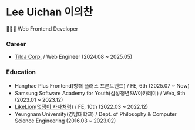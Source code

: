 # Lee Uichan 이의찬
👨🏻‍💻 Web Frontend Developer 

### Career
- [Tilda Corp.](https://tildacorp.ai/) / Web Engineer (2024.08 ~ 2025.05)

### Education
- Hanghae Plus Frontend(항해 플러스 프론트엔드) / FE, 6th (2025.07 ~ Now)
- Samsung Software Academy for Youth(삼성청년SW아카데미) / Web, 9th (2023.01 ~ 2023.12)
- [LikeLion(멋쟁이 사자처럼)](https://github.com/Likelion-YeungNam-Univ) / FE, 10th (2022.03 ~ 2022.12)
- Yeungnam University(영남대학교) / Dept. of Philosophy & Computer Science Engineering (2016.03 ~ 2023.02)
